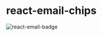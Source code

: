 # react-email-chips


![react-email-badge](https://user-images.githubusercontent.com/841470/168421964-573aff65-12f5-4e2f-b082-a4aad5f93611.gif)

